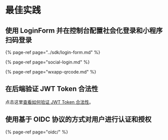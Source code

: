 # 最佳实践

## 使用 LoginForm 并在控制台配置社会化登录和小程序扫码登录

{% page-ref page="../sdk/login-form.md" %}

{% page-ref page="social-login.md" %}

{% page-ref page="wxapp-qrcode.md" %}

## 在后端验证 JWT Token 合法性

点击这里[查看如何验证 JWT Token 合法性](https://learn.authing.cn/authing/advanced/authentication/jwt-token#yan-zheng-token-he-fa-xing)。

## 使用基于 OIDC 协议的方式对用户进行认证和授权

{% page-ref page="oidc/" %}



